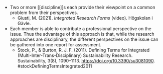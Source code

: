 - Two or more [[discipline]]s each provide their viewpoint on a common problem from their perspectives.
	- Giusti, M. (2021). _Integrated Research Forms_ (video). Högskolan i Gävle.
- Each member is able to contribute a professional perspective on the issue. Thus the advantage of this approach is that, while the research approaches are disciplinary, the different perspectives on the issue can be gathered into one report for assessment.
	- Stock, P., & Burton, R. J. F. (2011). Defining Terms for Integrated (Multi-Inter-Trans-Disciplinary) Sustainability Research. Sustainability, 3(8), 1090–1113. https://doi.org/10.3390/su3081090. #stockDefiningTermsIntegrated2011